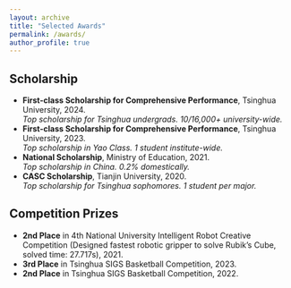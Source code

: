```yaml
---
layout: archive
title: "Selected Awards"
permalink: /awards/
author_profile: true
---
```


## Scholarship
* **First-class Scholarship for Comprehensive Performance**, Tsinghua University, 2024.  
  *Top scholarship for Tsinghua undergrads. 10/16,000+ university-wide.*
* **First-class Scholarship for Comprehensive Performance**, Tsinghua University, 2023.  
  *Top scholarship in Yao Class. 1 student institute-wide.*
* **National Scholarship**, Ministry of Education, 2021.  
  *Top scholarship in China. 0.2% domestically.*
* **CASC Scholarship**, Tianjin University, 2020.  
  *Top scholarship for Tsinghua sophomores. 1 student per major.*

## Competition Prizes
* **2nd Place** in 4th National University Intelligent Robot Creative Competition (Designed fastest robotic gripper to solve Rubik’s Cube, solved time: 27.717s), 2021.
* **3rd Place** in Tsinghua SIGS Basketball Competition, 2023.
* **2nd Place** in Tsinghua SIGS Basketball Competition, 2022.
